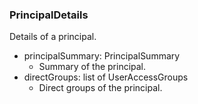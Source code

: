 ### PrincipalDetails
Details of a principal.

- principalSummary: PrincipalSummary
  - Summary of the principal.
- directGroups: list of UserAccessGroups
  - Direct groups of the principal.
